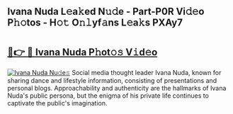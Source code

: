 ## Ivana Nuda L𝚎a𝚔ed N𝚞𝚍e - Part-P0R Vi𝚍𝚎o P𝚑𝚘tos - H𝚘𝚝 O𝚗𝚕yf𝚊ns L𝚎a𝚔s PXAy7

# <h2><a href="http://kf54oyq.oniu.top/?m=Ivana+Nuda">🔗👉 🔴 Ivana Nuda P𝚑ot𝚘𝚜 V𝚒d𝚎o</a></h2>

[![Ivana Nuda Nu𝚍e𝚜](https://i.imgur.com/0qMVB7G.gif)](http://kf54oyq.oniu.top/?m=Ivana+Nuda)
Social media thought leader Ivana Nuda, known for sharing dance and lifestyle information, consisting of presentations and personal blogs. Approachability and authenticity are the hallmarks of Ivana Nuda's public persona, but the enigma of his private life continues to captivate the public's imagination.  
